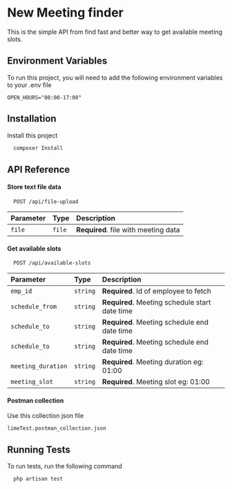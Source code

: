 
# New Meeting finder

This is the simple API from find fast and better way to get available meeting slots.


## Environment Variables

To run this project, you will need to add the following environment variables to your .env file

`OPEN_HOURS="08:00-17:00"`


## Installation

Install this project

```bash
  composer Install
```
    
## API Reference

#### Store text file data

```http
  POST /api/file-upload
```

| Parameter | Type     | Description                |
| :-------- | :------- | :------------------------- |
| `file` | `file` | **Required**. file with meeting data |

#### Get available slots

```http
  POST /api/available-slots
```

| Parameter | Type     | Description                       |
| :-------- | :------- | :-------------------------------- |
| `emp_id`      | `string` | **Required**. Id of employee to fetch |
| `schedule_from`| `string` | **Required**. Meeting schedule start date time|
| `schedule_to`| `string` | **Required**. Meeting schedule end date time|
| `schedule_to`| `string` | **Required**. Meeting schedule end date time|
| `meeting_duration`| `string` | **Required**. Meeting duration eg: 01:00|
| `meeting_slot`| `string` | **Required**. Meeting slot eg: 01:00|

#### Postman collection

Use this collection json file

`limeTest.postman_collection.json`



## Running Tests

To run tests, run the following command

```bash
  php artisan test
```

